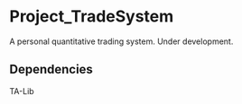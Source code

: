 # Project_TradeSystem
A personal quantitative trading system. Under development.

## Dependencies
TA-Lib
